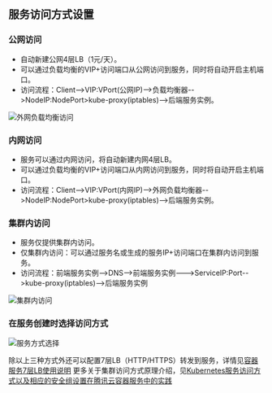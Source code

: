 ## 服务访问方式设置
### 公网访问

- 自动新建公网4层LB（1元/天）。
- 可以通过负载均衡的VIP+访问端口从公网访问到服务，同时将自动开启主机端口。
- 访问流程：Client-->VIP:VPort(公网IP)-->负载均衡器-->NodeIP:NodePort>kube-proxy(iptables)-->后端服务实例。

![外网负载均衡访问](https://mc.qcloudimg.com/static/img/497412acf075bdf5d098b4f0ff36bbad/image.png)


### 内网访问

- 服务可以通过内网访问，将自动新建内网4层LB。
- 可以通过负载均衡的VIP+访问端口从内网访问到服务，同时将自动开启主机端口。
- 访问流程：Client-->VIP:VPort(内网IP)-->外网负载均衡器-->NodeIP:NodePort>kube-proxy(iptables)-->后端服务实例。


### 集群内访问

- 服务仅提供集群内访问。
- 仅集群内访问：可以通过服务名或生成的服务IP+访问端口在集群内访问到服务。
- 访问流程：前端服务实例-->DNS-->前端服务实例--->ServiceIP:Port-->kube-proxy(iptables)-->后端服务实例

![集群内访问](https://mc.qcloudimg.com/static/img/e0f881ecf7d7d43b7ad363dd8264c0a9/image.png)

### 在服务创建时选择访问方式
![服务方式选择](https://mc.qcloudimg.com/static/img/f990c01f87ee9a6262275ba5464d124a/image.png)



除以上三种方式外还可以配置7层LB（HTTP/HTTPS）转发到服务，详情见[容器服务7层LB使用说明](https://www.qcloud.com/document/product/457/8841?!preview=true&lang=zh)
更多关于集群访问方式原理介绍，见[Kubernetes服务访问方式以及相应的安全组设置在腾讯云容器服务中的实践](https://www.qcloud.com/community/article/711355)